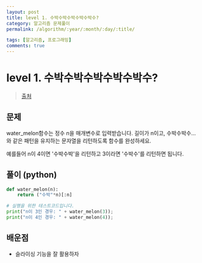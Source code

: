 ```yaml
---
layout: post
title: level 1. 수박수박수박수박수박수?
category: 알고리즘 문제풀이
permalink: /algorithm/:year/:month/:day/:title/

tags: [알고리즘, 프로그래밍]
comments: true
---
```

# level 1. 수박수박수박수박수박수?
> [출처](http://tryhelloworld.co.kr/challenge_codes/108)

## 문제
water_melon함수는 정수 n을 매개변수로 입력받습니다.
길이가 n이고, 수박수박수...와 같은 패턴을 유지하는 문자열을 리턴하도록 함수를 완성하세요.

예를들어 n이 4이면 '수박수박'을 리턴하고 3이라면 '수박수'를 리턴하면 됩니다.

## 풀이 (python)
```python
def water_melon(n):
    return ("수박"*n)[:n]

# 실행을 위한 테스트코드입니다.
print("n이 3인 경우: " + water_melon(3));
print("n이 4인 경우: " + water_melon(4));
```


## 배운점
- 슬라이싱 기능을 잘 활용하자
